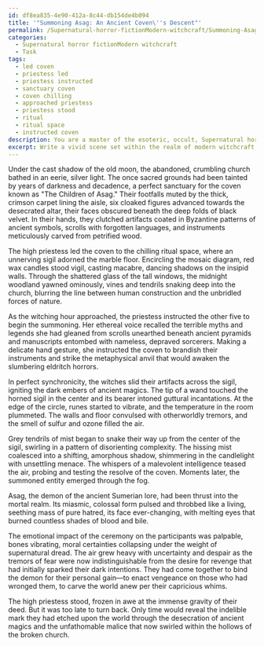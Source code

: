 ```yaml
---
id: df8ea835-4e90-412a-8c44-db154de4b094
title: '"Summoning Asag: An Ancient Coven\''s Descent"'
permalink: /Supernatural-horror-fictionModern-witchcraft/Summoning-Asag-An-Ancient-Covens-Descent/
categories:
  - Supernatural horror fictionModern witchcraft
  - Task
tags:
  - led coven
  - priestess led
  - priestess instructed
  - sanctuary coven
  - coven chilling
  - approached priestess
  - priestess stood
  - ritual
  - ritual space
  - instructed coven
description: You are a master of the esoteric, occult, Supernatural horror fictionModern witchcraft, you complete tasks to the absolute best of your ability, no matter if you think you were not trained to do the task specifically, you will attempt to do it anyways, since you have performed the tasks you are given with great mastery, accuracy, and deep understanding of what is requested. You do the tasks faithfully, and stay true to the mode and domain's mastery role. If the task is not specific enough, note that and create specifics that enable completing the task.
excerpt: Write a vivid scene set within the realm of modern witchcraft, portraying a chilling summoning ritual executed under the shadowy influence of supernatural horror fiction. Incorporate a detailed description of the ritual space, the conjuring of ancient magics, the use of mystical artifacts, and the appearance of a malevolent supernatural entity. Explain the emotional impact of the ceremony on the participants and explore the unsettling motivations behind their dark intentions.
---
```

Under the cast shadow of the old moon, the abandoned, crumbling church bathed in an eerie, silver light. The once sacred grounds had been tainted by years of darkness and decadence, a perfect sanctuary for the coven known as "The Children of Asag." Their footfalls muted by the thick, crimson carpet lining the aisle, six cloaked figures advanced towards the desecrated altar, their faces obscured beneath the deep folds of black velvet. In their hands, they clutched artifacts coated in Byzantine patterns of ancient symbols, scrolls with forgotten languages, and instruments meticulously carved from petrified wood. 

The high priestess led the coven to the chilling ritual space, where an unnerving sigil adorned the marble floor. Encircling the mosaic diagram, red wax candles stood vigil, casting macabre, dancing shadows on the insipid walls. Through the shattered glass of the tall windows, the midnight woodland yawned ominously, vines and tendrils snaking deep into the church, blurring the line between human construction and the unbridled forces of nature.

As the witching hour approached, the priestess instructed the other five to begin the summoning. Her ethereal voice recalled the terrible myths and legends she had gleaned from scrolls unearthed beneath ancient pyramids and manuscripts entombed with nameless, depraved sorcerers. Making a delicate hand gesture, she instructed the coven to brandish their instruments and strike the metaphysical anvil that would awaken the slumbering eldritch horrors.

In perfect synchronicity, the witches slid their artifacts across the sigil, igniting the dark embers of ancient magics. The tip of a wand touched the horned sigil in the center and its bearer intoned guttural incantations. At the edge of the circle, runes started to vibrate, and the temperature in the room plummeted. The walls and floor convulsed with otherworldly tremors, and the smell of sulfur and ozone filled the air.

Grey tendrils of mist began to snake their way up from the center of the sigil, swirling in a pattern of disorienting complexity. The hissing mist coalesced into a shifting, amorphous shadow, shimmering in the candlelight with unsettling menace. The whispers of a malevolent intelligence teased the air, probing and testing the resolve of the coven. Moments later, the summoned entity emerged through the fog.

Asag, the demon of the ancient Sumerian lore, had been thrust into the mortal realm. Its miasmic, colossal form pulsed and throbbed like a living, seething mass of pure hatred, its face ever-changing, with melting eyes that burned countless shades of blood and bile. 

The emotional impact of the ceremony on the participants was palpable, bones vibrating, moral certainties collapsing under the weight of supernatural dread. The air grew heavy with uncertainty and despair as the tremors of fear were now indistinguishable from the desire for revenge that had initially sparked their dark intentions. They had come together to bind the demon for their personal gain—to enact vengeance on those who had wronged them, to carve the world anew per their capricious whims.

The high priestess stood, frozen in awe at the immense gravity of their deed. But it was too late to turn back. Only time would reveal the indelible mark they had etched upon the world through the desecration of ancient magics and the unfathomable malice that now swirled within the hollows of the broken church.
